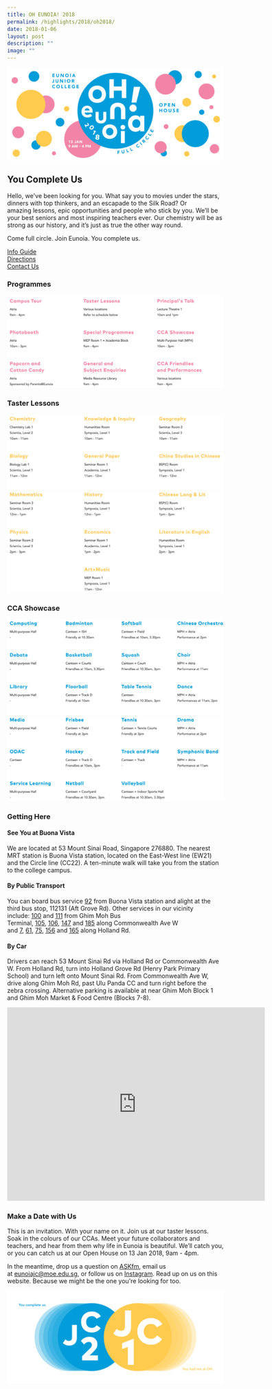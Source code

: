 ```yaml
---
title: OH EUNOIA! 2018
permalink: /highlights/2018/oh2018/
date: 2018-01-06
layout: post
description: ""
image: ""
---
```

![](/images/OH2018_Banner.png)

## You Complete Us

Hello, we've been looking for you.&nbsp;What say you to movies under the stars, dinners with top thinkers, and an escapade to the Silk Road? Or amazing&nbsp;lessons, epic opportunities and people who stick&nbsp;by you.&nbsp;We’ll be your best seniors and most inspiring teachers ever.&nbsp;Our chemistry will be as strong as our history, and it’s just as true the other way round.

Come full circle. Join Eunoia.&nbsp;You complete us.

[Info Guide](/files/OH-Eunoia-Info-Guide.pdf)   
[Directions](#Directions)  
[Contact Us](/about/contact-us/)

### Programmes

![](/images/18-oh-1.png)


### Taster Lessons

![](/images/18-oh-2.png)
![](/images/18-oh-3.png)


### CCA Showcase

![](/images/18-oh-4.png)
![](/images/18-oh-5.png)

<a id="Directions"></a>

### Getting Here

#### See You at Buona Vista

We are located at 53 Mount Sinai Road, Singapore 276880. The nearest MRT station is Buona Vista station, located on the East-West line (EW21) and the&nbsp;Circle line (CC22). A&nbsp;ten-minute walk will take you from&nbsp;the station to the college campus.

#### By Public Transport

You can board bus service&nbsp;[92](https://www.transitlink.com.sg/eservice/eguide/service_route.php?service=92)&nbsp;from Buona Vista station and alight at the third bus stop, 112131 (Aft Grove Rd). Other services in our&nbsp;vicinity include:&nbsp;[100](https://www.transitlink.com.sg/eservice/eguide/service_route.php?service=100)&nbsp;and&nbsp;[111](https://www.transitlink.com.sg/eservice/eguide/service_route.php?service=111)&nbsp;from Ghim Moh Bus Terminal,&nbsp;[105](https://www.transitlink.com.sg/eservice/eguide/service_route.php?service=105),&nbsp;[106](https://www.transitlink.com.sg/eservice/eguide/service_route.php?service=106),&nbsp;[147](https://www.transitlink.com.sg/eservice/eguide/service_route.php?service=147)&nbsp;and&nbsp;[185](https://www.transitlink.com.sg/eservice/eguide/service_route.php?service=185)&nbsp;along Commonwealth Ave&nbsp;W and&nbsp;[7](https://www.sbstransit.com.sg/journeyplan/servicedetails.aspx?serviceno=007),&nbsp;[61](https://www.transitlink.com.sg/eservice/eguide/service_route.php?service=61),&nbsp;[75](https://www.transitlink.com.sg/eservice/eguide/service_route.php?service=75),&nbsp;[156](https://www.transitlink.com.sg/eservice/eguide/service_route.php?service=156)&nbsp;and&nbsp;[165](https://www.transitlink.com.sg/eservice/eguide/service_route.php?service=165)&nbsp;along Holland Rd.

#### By&nbsp;Car

Drivers can&nbsp;reach 53 Mount Sinai&nbsp;Rd via Holland&nbsp;Rd or Commonwealth Ave W. From Holland Rd, turn into Holland Grove&nbsp;Rd (Henry Park Primary School) and turn left onto Mount Sinai Rd. From Commonwealth Ave W, drive along Ghim Moh Rd, past Ulu Panda CC and turn right before the zebra crossing. Alternative parking is available at&nbsp;near Ghim Moh Block 1 and Ghim Moh Market &amp; Food Centre (Blocks 7-8).

<center><iframe loading="lazy" allowfullscreen="" style="border:0;" height="450" width="600" src="https://www.google.com/maps/embed?pb=!1m14!1m8!1m3!1d7977.539726158468!2d103.786672!3d1.313548!3m2!1i1024!2i768!4f13.1!3m3!1m2!1s0x31da1a65f3826eb1%3A0xf30b421a4b30124e!2s53%20Mount%20Sinai%20Rd%2C%20Singapore%20276880!5e0!3m2!1sen!2sus!4v1675572474926!5m2!1sen!2sus"></iframe></center>

### Make a Date with Us

This is an invitation. With your name on it. Join us at our taster lessons. Soak in the colours of our CCAs. Meet your future collaborators and teachers, and hear from them why life in Eunoia is beautiful. We’ll catch you, or you can catch us at our Open House on 13 Jan 2018, 9am - 4pm. 

In the meantime, drop us a question on [ASKfm](https://ask.fm/eunoiajc), email us at [eunoiajc@moe.edu.sg](mailto:eunoiajc@moe.edu.sg), or follow us on [Instagram](https://www.instagram.com/eunoiajc/). Read up on us on this website. Because we might be the one you're looking for too.

![](/images/OH2018_Together.png)